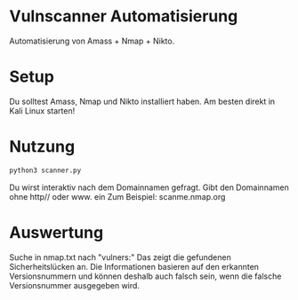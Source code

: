 # Vulnscanner Automatisierung
Automatisierung von Amass + Nmap + Nikto.

# Setup
Du solltest Amass, Nmap und Nikto installiert haben. Am besten direkt in
Kali Linux starten!

# Nutzung
``` bash
python3 scanner.py
```
Du wirst interaktiv nach dem Domainnamen gefragt.
Gibt den Domainnamen ohne http// oder www. ein
Zum Beispiel: scanme.nmap.org

# Auswertung
Suche in nmap.txt nach "vulners:" Das zeigt die gefundenen Sicherheitslücken an.
Die Informationen basieren auf den erkannten Versionsnummern und können deshalb 
auch falsch sein, wenn die falsche Versionsnummer ausgegeben wird.